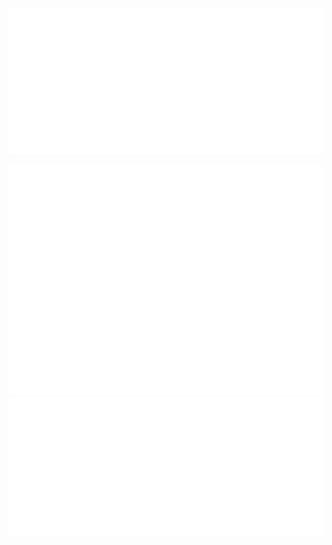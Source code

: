 <p align="center"><img src="/metrics.classic.svg" alt="Metrics"></p>

<picture>
  <img src="/metrics.plugin.habits.facts.svg" alt="Metrics">
</picture>

<picture>
  <img src="/metrics.plugin.achievements.compact.svg" alt="Facts">
</picture>



<!--
**davidstrasak/davidstrasak** is a ✨ _special_ ✨ repository because its `README.md` (this file) appears on your GitHub profile.

Here are some ideas to get you started:

- 🔭 I’m currently working on ...
- 🌱 I’m currently learning ...
- 👯 I’m looking to collaborate on ...
- 🤔 I’m looking for help with ...
- 💬 Ask me about ...
- 📫 How to reach me: ...
- 😄 Pronouns: ...
- ⚡ Fun fact: ...
-->
